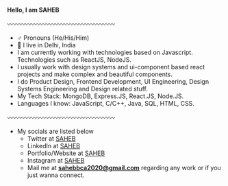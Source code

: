**Hello, I am SAHEB**

〰️〰️〰️〰️〰️〰️〰️〰️〰️〰️〰️〰️〰️〰️〰️〰️〰️〰️

- ♂️ Pronouns (He/His/Him)
- 📍 I live in Delhi, India
- I am currently working with technologies based on Javascript. Technologies such as ReactJS, NodeJS.
- I usually work with design systems and ui-component based react projects and make complex and beautiful components.
- I do Product Design, Frontend Development, UI Engineering, Design Systems Engineering and Design related stuff.
- My Tech Stack: MongoDB, Express.JS, React.JS, Node.JS.
- Languages I know: JavaScript, C/C++, Java, SQL, HTML, CSS.

〰️〰️〰️〰️〰️〰️〰️〰️〰️〰️〰️〰️〰️〰️〰️〰️〰️〰️

- My socials are listed below
  - Twitter at [SAHEB](https://twitter.com/the_saheb_1)
  - LinkedIn at [SAHEB](https://www.linkedin.com/in/the-saheb)
  - Portfolio/Website at [SAHEB](https://saheb.netlify.app)
  - Instagram at [SAHEB](https://instagram.com/the_saheb_1)
  - Mail me at **sahebbca2020@gmail.com** regarding any work or if you just wanna connect.
